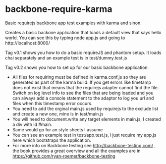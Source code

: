 backbone-require-karma
======================

Basic requirejs backbone app test examples with karma and sinon.

Creates a basic backone application that loads a default view that says hello world. You can see this by typing node app.js and going to http://localhost:8000/

Tag v0.1 shows you how to do a basic requireJS and phantom setup. It loads chai separately and an example test is in test/dummy.test.js

Tag v0.2 shows you how to set up for our basic backbone application:
- All files for requiring must be defined in karma.conf.js so they are generated as part of the karma build. If you get errors like timetamp does not exist that means that the requirejs adapter cannot find the file. Switch on log level info to see the files that are being loaded and you can always add a
console statement to the adaptor to log you url and files when this timestamp error occurs.
- You need to add the orginal main.js used by requirejs to the exclude list and create a new one, mine is in test/main.js
- You will need to document.write any target elements in main.js, I created a div with id #main.
- Same would go for an style sheets I assume
- You can see an example test in test/app.test.js, i just require my app.js here which bootstraps the application.
- For more info on Backbone testing see http://backbone-testing.com/ , the book provides a great overview and all the examples are in https://github.com/ryan-roemer/backbone-testing
